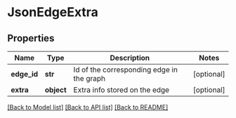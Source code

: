 # JsonEdgeExtra

## Properties
Name | Type | Description | Notes
------------ | ------------- | ------------- | -------------
**edge_id** | **str** | Id of the corresponding edge in the graph | [optional] 
**extra** | **object** | Extra info stored on the edge | [optional] 

[[Back to Model list]](../README.md#documentation_for_models) [[Back to API list]](../README.md#documentation_for_api_endpoints) [[Back to README]](../README.md)

